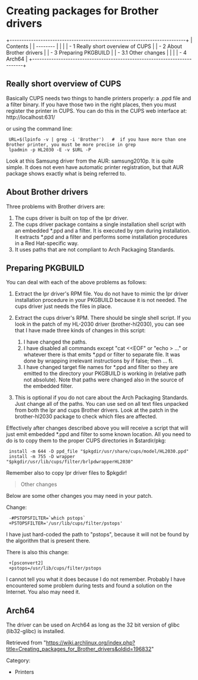 Creating packages for Brother drivers
=====================================

+--------------------------------------------------------------------------+
| Contents                                                                 |
| --------                                                                 |
|                                                                          |
| -   1 Really short overview of CUPS                                      |
| -   2 About Brother drivers                                              |
| -   3 Preparing PKGBUILD                                                 |
|     -   3.1 Other changes                                                |
|                                                                          |
| -   4 Arch64                                                             |
+--------------------------------------------------------------------------+

Really short overview of CUPS
-----------------------------

Basically CUPS needs two things to handle printers properly: a .ppd file
and a filter binary. If you have those two in the right places, then you
must register the printer in CUPS. You can do this in the CUPS web
interface at: http://localhost:631/

or using the command line:

     URL=$(lpinfo -v | grep -i 'Brother')	#  if you have more than one Brother printer, you must be more precise in grep
     lpadmin -p HL2030 -E -v $URL -P

Look at this Samsung driver from the AUR: samsung2010p. It is quite
simple. It does not even have automatic printer registration, but that
AUR package shows exactly what is being referred to.

About Brother drivers
---------------------

Three problems with Brother drivers are:

1.  The cups driver is built on top of the lpr driver.
2.  The cups driver package contains a single installation shell script
    with an embedded *.ppd and a filter. It is executed by rpm during
    installation. It extracts *.ppd and a filter and performs some
    installation procedures in a Red Hat-specific way.
3.  It uses paths that are not compliant to Arch Packaging Standards.

Preparing PKGBUILD
------------------

You can deal with each of the above problems as follows:

1.  Extract the lpr driver's RPM file. You do not have to mimic the lpr
    driver installation procedure in your PKGBUILD because it is not
    needed. The cups driver just needs the files in place.
2.  Extract the cups driver's RPM. There should be single shell script.
    If you look in the patch of my HL-2030 driver (brother-hl2030), you
    can see that I have made three kinds of changes in this script:
    1.  I have changed the paths.
    2.  I have disabled all commands except "cat <<EOF" or "echo > ..."
        or whatever there is that emits *.ppd or filter to separate
        file. It was done by wrapping irrelevant instructions by
        if false; then ... fi.
    3.  I have changed target file names for *.ppd and filter so they
        are emitted to the directory your PKGBUILD is working in
        (relative path not absolute). Note that paths were changed also
        in the source of the embedded filter.

3.  This is optional if you do not care about the Arch Packaging
    Standards. Just change all of the paths. You can use sed on all text
    files unpacked from both the lpr and cups Brother drivers. Look at
    the patch in the brother-hl2030 package to check which files are
    affected.

Effectively after changes described above you will receive a script that
will just emit embedded *.ppd and filter to some known location. All you
need to do is to copy them to the proper CUPS directories in
$stardir/pkg:

     install -m 644 -D ppd_file "$pkgdir/usr/share/cups/model/HL2030.ppd"
     install -m 755 -D wrapper  "$pkgdir/usr/lib/cups/filter/brlpdwrapperHL2030"

Remember also to copy lpr driver files to $pkgdir!

> Other changes

Below are some other changes you may need in your patch.

Change:

     -#PSTOPSFILTER=`which pstops`
     +PSTOPSFILTER='/usr/lib/cups/filter/pstops'

I have just hard-coded the path to "pstops", because it will not be
found by the algorithm that is present there.

There is also this change:

     +[psconvert2]
     +pstops=/usr/lib/cups/filter/pstops

I cannot tell you what it does because I do not remember. Probably I
have encountered some problem during tests and found a solution on the
Internet. You also may need it.

Arch64
------

The driver can be used on Arch64 as long as the 32 bit version of glibc
(lib32-glibc) is installed.

Retrieved from
"https://wiki.archlinux.org/index.php?title=Creating_packages_for_Brother_drivers&oldid=196832"

Category:

-   Printers
